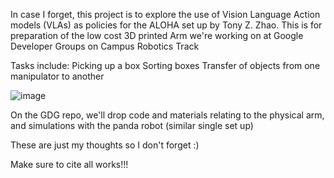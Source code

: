 In case I forget, this project is to explore the use of Vision Language Action models (VLAs) as policies for the ALOHA set up by Tony Z. Zhao.
This is for preparation of the low cost 3D printed Arm we're working on at Google Developer Groups on Campus Robotics Track

Tasks include:
Picking up a box
Sorting boxes
Transfer of objects from one manipulator to another

![image](https://github.com/user-attachments/assets/a7b0e51f-9703-41d7-835a-f2ebd81f1823)



On the GDG repo, we'll drop code and materials relating to the physical arm, and simulations with the panda robot (similar single set up)

These are just my thoughts so I don't forget :)

Make sure to cite all works!!!
